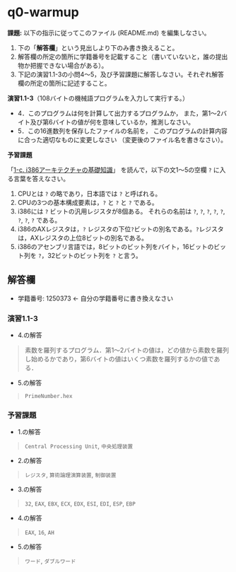 # q0-warmup

**課題:** 以下の指示に従ってこのファイル (README.md) を編集しなさい。

1. 下の「**解答欄**」という見出しより下のみ書き換えること。
2. 解答欄の所定の箇所に学籍番号を記載すること（書いていないと，誰の提出物か把握できない場合がある）。
3. 下記の演習1.1-3の小問4〜5，及び予習課題に解答しなさい。それぞれ解答欄の所定の箇所に記述すること。

**演習1.1-3**（108バイトの機械語プログラムを入力して実行する。）

* 4．このプログラムは何を計算して出力するプログラムか，
     また，第1〜2バイト及び第6バイトの値が何を意味しているか，推測しなさい。
* 5．この16進数列を保存したファイルの名前を，
     このプログラムの計算内容に合った適切なものに変更しなさい
     （変更後のファイル名を書きなさい）。

**予習課題**

「[1-c. i386アーキテクチャの基礎知識](http://www.info.kochi-tech.ac.jp/y-takata/pl2/part1/i386.html)」
を読んで，以下の文1〜5の空欄 ` ? ` に入る言葉を答えなさい。

1. CPUとは ` ? ` の略であり，日本語では ` ? ` と呼ばれる。
1. CPUの3つの基本構成要素は，` ? ` と ` ? ` と ` ? ` である。
1. i386には ` ? ` ビットの汎用レジスタが8個ある。
   それらの名前は ` ? `, ` ? `, ` ? `, ` ? `, ` ? `, ` ? `, ` ? `, ` ? ` である。
1. i386のAXレジスタは，` ? ` レジスタの下位` ? `ビットの別名である。` ? `レジスタは，AXレジスタの上位8ビットの別名である。
1. i386のアセンブリ言語では，8ビットのビット列をバイト，16ビットのビット列を ` ? `，32ビットのビット列を ` ? ` と言う。

## 解答欄

<!-- 以下の番号をあなたの学籍番号に書き換えなさい。半角数字を使うこと。 -->

* 学籍番号: 1250373  ← 自分の学籍番号に書き換えなさい

<!-- あなたの解答を以下に書きなさい -->

### 演習1.1-3

* 4.の解答
> 素数を羅列するプログラム．第1〜2バイトの値は，どの値から素数を羅列し始めるかであり，第6バイトの値はいくつ素数を羅列するかの値である．
* 5.の解答
> ` PrimeNumber.hex `

### 予習課題

* 1.の解答
> ` Central Processing Unit `, ` 中央処理装置 `
* 2.の解答
> ` レジスタ `, ` 算術論理演算装置 `, ` 制御装置 `
* 3.の解答
> ` 32 `, ` EAX `, ` EBX `, ` ECX `, ` EDX `, ` ESI `, ` EDI `, ` ESP `, ` EBP ` 
* 4.の解答
> ` EAX `, ` 16 `, ` AH `
* 5.の解答
> ` ワード `, ` ダブルワード ` 

